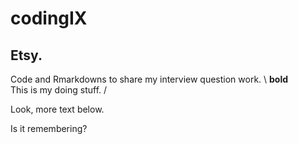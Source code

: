# codingIX

## Etsy.  

Code and Rmarkdowns to share my interview question work. \\  **bold**  \
This is my doing stuff.  /
  
Look, more text below.
  
  
  
Is it remembering?
